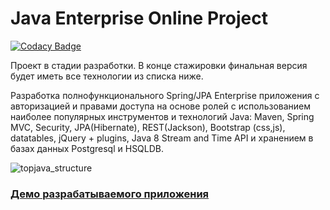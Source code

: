 Java Enterprise Online Project 
===============================
[![Codacy Badge](https://app.codacy.com/project/badge/Grade/33b3a0d9bca84711afea6b1767329d80)](https://www.codacy.com/gh/J-Bakuli/topjava/dashboard?utm_source=github.com&amp;utm_medium=referral&amp;utm_content=J-Bakuli/topjava&amp;utm_campaign=Badge_Grade)

Проект в стадии разработки. В конце стажировки финальная версия будет иметь все технологии из списка ниже.

Разработка полнофункционального Spring/JPA Enterprise приложения c авторизацией и правами доступа на основе ролей с использованием наиболее популярных инструментов и технологий Java: Maven, Spring MVC, Security, JPA(Hibernate), REST(Jackson), Bootstrap (css,js), datatables, jQuery + plugins, Java 8 Stream and Time API и хранением в базах данных Postgresql и HSQLDB.

![topjava_structure](https://user-images.githubusercontent.com/13649199/27433714-8294e6fe-575e-11e7-9c41-7f6e16c5ebe5.jpg)

### <a href="http://topjava.herokuapp.com/" target=_blank>Демо разрабатываемого приложения</a>
